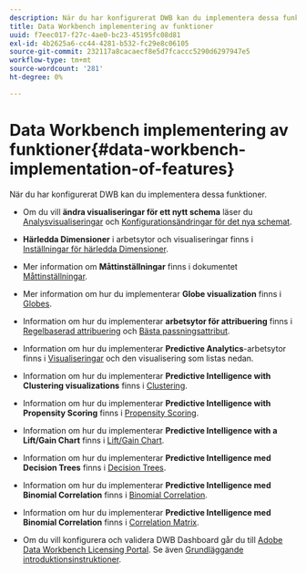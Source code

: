 ```yaml
---
description: När du har konfigurerat DWB kan du implementera dessa funktioner.
title: Data Workbench implementering av funktioner
uuid: f7eec017-f27c-4ae0-bc23-45195fc08d81
exl-id: 4b2625a6-cc44-4281-b532-fc29e8c06105
source-git-commit: 232117a8cacaecf8e5d7fcaccc5290d6297947e5
workflow-type: tm+mt
source-wordcount: '281'
ht-degree: 0%

---
```


# Data Workbench implementering av funktioner{#data-workbench-implementation-of-features}

När du har konfigurerat DWB kan du implementera dessa funktioner.

* Om du vill **ändra visualiseringar för ett nytt schema** läser du [Analysvisualiseringar](https://experienceleague.adobe.com/docs/data-workbench/using/client/analysis-visualizations/c-analysis-vis.html) och [Konfigurationsändringar för det nya schemat](../../../home/dwb-implement-overview/dwb-implement-deliver/dwb-implement-config-new-schema.md#concept-9aced98e988b48ebbf9e6607c182d0de).

* **Härledda Dimensioner** i arbetsytor och visualiseringar finns i [Inställningar för härledda Dimensioner](../../../home/dwb-implement-overview/dwb-implement-deliver/dwb-implement-derived-dims.md#concept-19a5c554ac3e4bc9b86b9aaca5f8cad6).

* Mer information om **Måttinställningar** finns i dokumentet [Måttinställningar](../../../home/dwb-implement-overview/dwb-implement-configure/dwb-implement-metric-setup.md#concept-f568a931db5b4b62b7b1e7827c7f7bf6).

* Mer information om hur du implementerar **Globe visualization** finns i [Globes](https://experienceleague.adobe.com/docs/data-workbench/using/client/analysis-visualizations/globes/c-globes.html).

* Information om hur du implementerar **arbetsytor för attribuering** finns i [Regelbaserad attribuering](https://docs.adobe.com/help/en/data-workbench/using/client/attribution-reports/c-rules-attrib.html) och [Bästa passningsattribut](https://docs.adobe.com/help/en/data-workbench/using/client/attribution-reports/c-attrib-algorithmic.html).

* Information om hur du implementerar **Predictive Analytics**-arbetsytor finns i [Visualiseringar](https://experienceleague.adobe.com/docs/data-workbench/using/client/visualizations/c-vis.html) och den visualisering som listas nedan.

* Information om hur du implementerar **Predictive Intelligence with Clustering visualizations** finns i [Clustering](https://docs.adobe.com/help/en/data-workbench/using/client/analysis-visualizations/visitor-cluster/c-visitor-cluster.html).

* Information om hur du implementerar **Predictive Intelligence with Propensity Scoring** finns i [Propensity Scoring](https://experienceleague.adobe.com/docs/data-workbench/using/client/analysis-visualizations/visitor-propensity/c-visitor-propensity.html).

* Information om hur du implementerar **Predictive Intelligence with a Lift/Gain Chart** finns i [Lift/Gain Chart](https://experienceleague.adobe.com/docs/data-workbench/using/client/analysis-visualizations/visitor-propensity/c-propensity-gain-lift-chart.html).

* Information om hur du implementerar **Predictive Intelligence med Decision Trees** finns i [Decision Trees](https://experienceleague.adobe.com/docs/data-workbench/using/client/analysis-visualizations/decision-trees/c-decision-trees.html).

* Information om hur du implementerar **Predictive Intelligence med Binomial Correlation** finns i [Binomial Correlation](https://experienceleague.adobe.com/docs/data-workbench/using/client/analysis-visualizations/correlation-analysis/c-correlation-analysis.html).

* Information om hur du implementerar **Predictive Intelligence med Binomial Correlation** finns i [Correlation Matrix](https://experienceleague.adobe.com/docs/data-workbench/using/client/analysis-visualizations/correlation-analysis/c-correlation-analysis.html).

* Om du vill konfigurera och validera DWB Dashboard går du till [Adobe Data Workbench Licensing Portal](https://license.visualsciences.com/License/#documentation). Se även [Grundläggande introduktionsinstruktioner](../../../home/dwb-implement-overview/dwb-implement-provision/dwb-implement-onboarding.md#concept-e93aba41b26a410f959c5ca7f8e33355).
